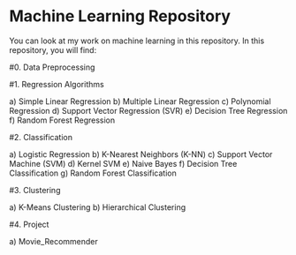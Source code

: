 # Machine Learning Repository

You can look at my work on machine learning in this repository.
In this repository, you will find:

#0. Data Preprocessing
 
#1. Regression Algorithms

  a) Simple Linear Regression
  b) Multiple Linear Regression
  c) Polynomial Regression
  d) Support Vector Regression (SVR)
  e) Decision Tree Regression
  f) Random Forest Regression

#2. Classification

  a) Logistic Regression
  b) K-Nearest Neighbors (K-NN)
  c) Support Vector Machine (SVM)
  d) Kernel SVM
  e) Naive Bayes
  f) Decision Tree Classification
  g) Random Forest Classification

#3. Clustering

  a) K-Means Clustering
  b) Hierarchical Clustering
  
#4. Project
  
  a) Movie_Recommender
